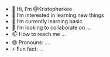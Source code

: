 - 👋 Hi, I’m @Kristopherkee
- 👀 I’m interested in learning new things
- 🌱 I’m currently learning basic
- 💞️ I’m looking to collaborate on ...
- 📫 How to reach me ...
- 😄 Pronouns: ...
- ⚡ Fun fact: ...

<!---
Kristopherkee/Kristopherkee is a ✨ special ✨ repository because its `README.md` (this file) appears on your GitHub profile.
You can click the Preview link to take a look at your changes.
--->
